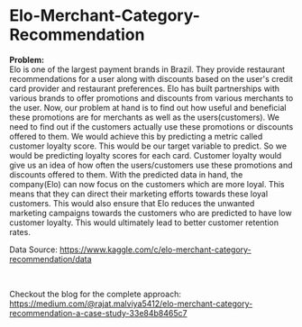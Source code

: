 # Elo-Merchant-Category-Recommendation

<b> Problem:</b>
<br>
Elo is one of the largest payment brands in Brazil. They provide restaurant recommendations for a user along with discounts based on the user's credit card provider and restaurant preferences. Elo has built partnerships with various brands to offer promotions and discounts from various merchants to the user.
Now, our problem at hand is to find out how useful and beneficial these promotions are for merchants as well as the users(customers). We need to find out if the customers actually use these promotions or discounts offered to them. We would achieve this by predicting a metric called customer loyalty score. This would be our target variable to predict. So we would be predicting loyalty scores for each card.
Customer loyalty would give us an idea of how often the users/customers use these promotions and discounts offered to them. With the predicted data in hand, the company(Elo) can now focus on the customers which are more loyal. This means that they can direct their marketing efforts towards these loyal customers. This would also ensure that Elo reduces the unwanted marketing campaigns towards the customers who are predicted to have low customer loyalty. This would ultimately lead to better customer retention rates.

Data Source: https://www.kaggle.com/c/elo-merchant-category-recommendation/data

<br>

Checkout the blog for the complete approach: https://medium.com/@rajat.malviya5412/elo-merchant-category-recommendation-a-case-study-33e84b8465c7

